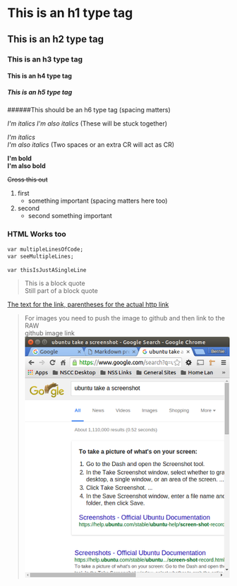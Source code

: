 # This is an h1 type tag
## This is an h2 type tag
### This is an h3 type tag
#### This is an h4 type tag
##### This is an h5 type tag
######This should be an h6 type tag (spacing matters)

*I'm italics*
_I'm also italics_ (These will be stuck together)

*I'm italics*  
_I'm also italics_ (Two spaces or an extra CR will act as CR)

**I'm bold**  
__I'm also bold__

~~Cross this out~~

1.  first
    * something important (spacing matters here too)
2.  second
    - second something important


<h3>HTML Works too</h3>

```
var multipleLinesOfCode;
var seeMultipleLines;
```
`var thisIsJustASingleLine`

> This is a block quote  
> Still part of a block quote

[The text for the link, parentheses for the actual http link](https://www.google.com)

> For images you need to push the image to github and then link to the RAW  
> github image link  
![This is for the alternate text](https://raw.githubusercontent.com/bernardanderson/markdown-introduction/master/screenshots/Screenshot%20from%202016-02-29%2020%3A13%3A14.png)